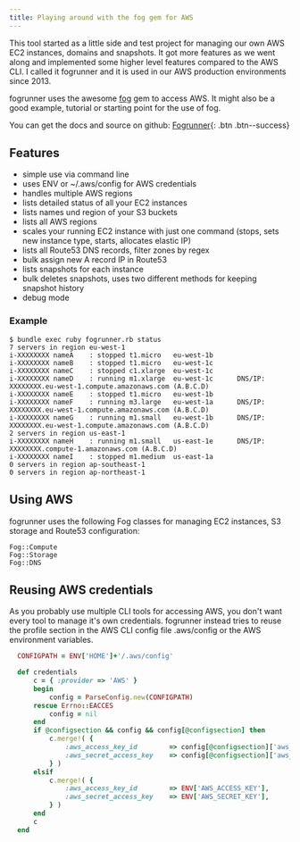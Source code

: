```yaml
---
title: Playing around with the fog gem for AWS
---
```

This tool started as a little side and test project for managing our own AWS EC2 instances, domains and snapshots. It got more features as we went along and implemented some higher level features compared to the AWS CLI. I called it fogrunner and it is used in our AWS production environments since 2013.

fogrunner uses the awesome [fog](https://github.com/fog/fog) gem to access AWS. It might also be a good example, tutorial or starting point for the use of fog.

You can get the docs and source on github:
[Fogrunner](https://github.com/chriso0710/fogrunner){: .btn .btn--success}

## Features

* simple use via command line
* uses ENV or ~/.aws/config for AWS credentials
* handles multiple AWS regions
* lists detailed status of all your EC2 instances
* lists names und region of your S3 buckets
* lists all AWS regions
* scales your running EC2 instance with just one command (stops, sets new instance type, starts, allocates elastic IP)
* lists all Route53 DNS records, filter zones by regex
* bulk assign new A record IP in Route53
* lists snapshots for each instance
* bulk deletes snapshots, uses two different methods for keeping snapshot history
* debug mode

### Example

```shell
$ bundle exec ruby fogrunner.rb status
7 servers in region eu-west-1
i-XXXXXXXX nameA    : stopped t1.micro   eu-west-1b     
i-XXXXXXXX nameB    : stopped t1.micro   eu-west-1c     
i-XXXXXXXX nameC    : stopped c1.xlarge  eu-west-1c     
i-XXXXXXXX nameD    : running m1.xlarge  eu-west-1c      DNS/IP: XXXXXXXX.eu-west-1.compute.amazonaws.com (A.B.C.D)
i-XXXXXXXX nameE    : stopped t1.micro   eu-west-1b     
i-XXXXXXXX nameF    : running m3.large   eu-west-1a      DNS/IP: XXXXXXXX.eu-west-1.compute.amazonaws.com (A.B.C.D)
i-XXXXXXXX nameG    : running m1.small   eu-west-1b      DNS/IP: XXXXXXXX.eu-west-1.compute.amazonaws.com (A.B.C.D)
2 servers in region us-east-1
i-XXXXXXXX nameH    : running m1.small   us-east-1e      DNS/IP: XXXXXXXX.compute-1.amazonaws.com (A.B.C.D)
i-XXXXXXXX nameI    : stopped m1.medium  us-east-1a     
0 servers in region ap-southeast-1
0 servers in region ap-northeast-1
```

## Using AWS

fogrunner uses the following Fog classes for managing EC2 instances, S3 storage and Route53 configuration:

```
Fog::Compute
Fog::Storage
Fog::DNS
```

## Reusing AWS credentials

As you probably use multiple CLI tools for accessing AWS, you don't want every tool to manage it's own credentials.
fogrunner instead tries to reuse the profile section in the AWS CLI config file .aws/config or the AWS environment variables.

```ruby
  CONFIGPATH = ENV['HOME']+'/.aws/config'

  def credentials
      c = { :provider => 'AWS' }
      begin
          config = ParseConfig.new(CONFIGPATH)
      rescue Errno::EACCES
          config = nil
      end
      if @configsection && config && config[@configsection] then
          c.merge!( {
              :aws_access_key_id        => config[@configsection]['aws_access_key_id'],
              :aws_secret_access_key    => config[@configsection]['aws_secret_access_key'],
          } )
      elsif
          c.merge!( {
              :aws_access_key_id        => ENV['AWS_ACCESS_KEY'],
              :aws_secret_access_key    => ENV['AWS_SECRET_KEY'],
          } )
      end
      c
  end
```
